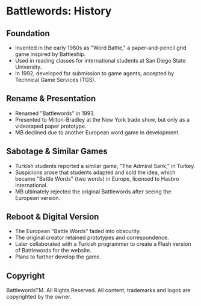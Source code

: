 # Battlewords: History

## Foundation
- Invented in the early 1980s as "Word Battle," a paper-and-pencil grid game inspired by Battleship.
- Used in reading classes for international students at San Diego State University.
- In 1992, developed for submission to game agents; accepted by Technical Game Services (TGS).

## Rename & Presentation
- Renamed "Battlewords" in 1993.
- Presented to Milton-Bradley at the New York trade show, but only as a videotaped paper prototype.
- MB declined due to another European word game in development.

## Sabotage & Similar Games
- Turkish students reported a similar game, "The Admiral Sank," in Turkey.
- Suspicions arose that students adapted and sold the idea, which became "Battle Words" (two words) in Europe, licensed to Hasbro International.
- MB ultimately rejected the original Battlewords after seeing the European version.

## Reboot & Digital Version
- The European "Battle Words" faded into obscurity.
- The original creator retained prototypes and correspondence.
- Later collaborated with a Turkish programmer to create a Flash version of Battlewords for the website.
- Plans to further develop the game.

## Copyright
BattlewordsTM. All Rights Reserved. All content, trademarks and logos are copyrighted by the owner.
